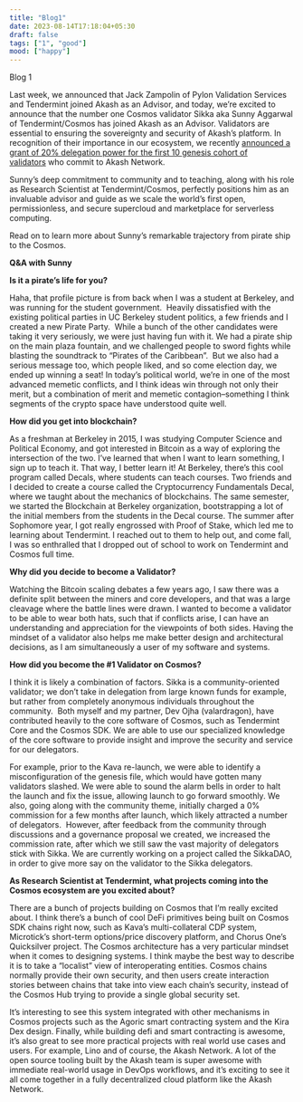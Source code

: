 ```yaml
---
title: "Blog1"
date: 2023-08-14T17:18:04+05:30
draft: false
tags: ["1", "good"]
mood: ["happy"]
---
```


Blog 1
 <!-- {{< sentence  >}} -->

Last week, we announced that Jack Zampolin of Pylon Validation Services and Tendermint joined Akash as an Advisor, and today, we’re excited to announce that the number one Cosmos validator Sikka aka Sunny Aggarwal of Tendermint/Cosmos has joined Akash as an Advisor. Validators are essential to ensuring the sovereignty and security of Akash’s platform. In recognition of their importance in our ecosystem, we recently [announced a grant of 20% delegation power for the first 10 genesis cohort of validators](https://akash.network/blog/an-invitation-to-akash-validators-genesis-10/) who commit to Akash Network.

Sunny’s deep commitment to community and to teaching, along with his role as Research Scientist at Tendermint/Cosmos, perfectly positions him as an invaluable advisor and guide as we scale the world’s first open, permissionless, and secure supercloud and marketplace for serverless computing. 

Read on to learn more about Sunny’s remarkable trajectory from pirate ship to the Cosmos.

**Q&A with Sunny**

**Is it a pirate’s life for you?** 

Haha, that profile picture is from back when I was a student at Berkeley, and was running for the student government.  Heavily dissatisfied with the existing political parties in UC Berkeley student politics, a few friends and I created a new Pirate Party.  While a bunch of the other candidates were taking it very seriously, we were just having fun with it. We had a pirate ship on the main plaza fountain, and we challenged people to sword fights while blasting the soundtrack to “Pirates of the Caribbean”.  But we also had a serious message too, which people liked, and so come election day, we ended up winning a seat! In today’s political world, we’re in one of the most advanced memetic conflicts, and I think ideas win through not only their merit, but a combination of merit and memetic contagion–something I think segments of the crypto space have understood quite well.

**How did you get into blockchain?**

As a freshman at Berkeley in 2015, I was studying Computer Science and Political Economy, and got interested in Bitcoin as a way of exploring the intersection of the two. I’ve learned that when I want to learn something, I sign up to teach it. That way, I better learn it! At Berkeley, there’s this cool program called Decals, where students can teach courses. Two friends and I decided to create a course called the Cryptocurrency Fundamentals Decal, where we taught about the mechanics of blockchains. The same semester, we started the Blockchain at Berkeley organization, bootstrapping a lot of the initial members from the students in the Decal course. The summer after Sophomore year, I got really engrossed with Proof of Stake, which led me to learning about Tendermint. I reached out to them to help out, and come fall, I was so enthralled that I dropped out of school to work on Tendermint and Cosmos full time.

**Why did you decide to become a Validator?**

Watching the Bitcoin scaling debates a few years ago, I saw there was a definite split between the miners and core developers, and that was a large cleavage where the battle lines were drawn. I wanted to become a validator to be able to wear both hats, such that if conflicts arise, I can have an understanding and appreciation for the viewpoints of both sides. Having the mindset of a validator also helps me make better design and architectural decisions, as I am simultaneously a user of my software and systems.

**How did you become the #1 Validator on Cosmos?**

I think it is likely a combination of factors. Sikka is a community-oriented validator; we don’t take in delegation from large known funds for example, but rather from completely anonymous individuals throughout the community.  Both myself and my partner, Dev Ojha (valardragon), have contributed heavily to the core software of Cosmos, such as Tendermint Core and the Cosmos SDK. We are able to use our specialized knowledge of the core software to provide insight and improve the security and service for our delegators. 

For example, prior to the Kava re-launch, we were able to identify a misconfiguration of the genesis file, which would have gotten many validators slashed. We were able to sound the alarm bells in order to halt the launch and fix the issue, allowing launch to go forward smoothly. We also, going along with the community theme, initially charged a 0% commission for a few months after launch, which likely attracted a number of delegators.  However, after feedback from the community through discussions and a governance proposal we created, we increased the commission rate, after which we still saw the vast majority of delegators stick with Sikka. We are currently working on a project called the SikkaDAO, in order to give more say on the validator to the Sikka delegators.

**As Research Scientist at Tendermint, what projects coming into the Cosmos ecosystem are you excited about?**

There are a bunch of projects building on Cosmos that I’m really excited about. I think there’s a bunch of cool DeFi primitives being built on Cosmos SDK chains right now, such as Kava’s multi-collateral CDP system, Microtick’s short-term options/price discovery platform, and Chorus One’s Quicksilver project. The Cosmos architecture has a very particular mindset when it comes to designing systems. I think maybe the best way to describe it is to take a “localist” view of interoperating entities. Cosmos chains normally provide their own security, and then users create interaction stories between chains that take into view each chain’s security, instead of the Cosmos Hub trying to provide a single global security set. 

It’s interesting to see this system integrated with other mechanisms in Cosmos projects such as the Agoric smart contracting system and the Kira Dex design. Finally, while building defi and smart contracting is awesome, it’s also great to see more practical projects with real world use cases and users. For example, Lino and of course, the Akash Network. A lot of the open source tooling built by the Akash team is super awesome with immediate real-world usage in DevOps workflows, and it’s exciting to see it all come together in a fully decentralized cloud platform like the Akash Network.